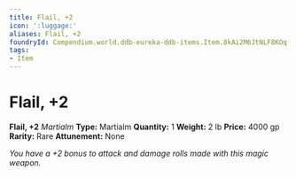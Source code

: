 ```yaml
---
title: Flail, +2
icon: ':luggage:'
aliases: Flail, +2
foundryId: Compendium.world.ddb-eureka-ddb-items.Item.8kAi2M6JtNLF8KOq
tags:
- Item
---
```


# Flail, +2

**Flail, +2**
_Martialm_
**Type:** Martialm
**Quantity:** 1
**Weight:** 2 lb
**Price:** 4000 gp
**Rarity:** Rare
**Attunement:** None

*You have a +2 bonus to attack and damage rolls made with this magic weapon.*